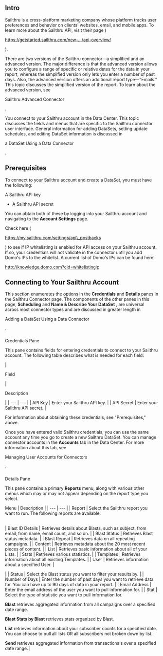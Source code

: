 

Intro
-------

Sailthru is a cross-platform marketing company whose platform tracks user preferences and behavior on clients' websites, email, and mobile apps. To learn more about the Sailthru API, visit their page (

https://getstarted.sailthru.com/new-.../api-overview/

).


 There are two versions of the Sailthru connector—a simplified and an advanced version. The major difference is that the advanced version allows you to configure a range of specific or relative dates for the data in your report, whereas the simplified version only lets you enter a number of past days. Also, the advanced version offers an additional report type—"Emails." This topic discusses the simplified version of the report. To learn about the advanced version, see

Sailthru Advanced Connector

.


 You connect to your Sailthru account in the Data Center. This topic discusses the fields and menus that are specific to the Sailthru connector user interface. General information for adding DataSets, setting update schedules, and editing DataSet information is discussed in

a DataSet Using a Data Connector

.


 Prerequisites
---------------

To connect to your Sailthru account and create a DataSet, you must have the following:

 A Sailthru API key
* A Sailthru API secret

You can obtain both of these by logging into your Sailthru account and navigating to the
 **Account Settings**
 page.


 Check here (

https://my.sailthru.com/settings/api\_postbacks

) to see if IP whitelisting is enabled for API access on your Sailthru account. If so, your credentials will not validate in the connector until you add Domo's IPs to the whitelist. A current list of Domo's IPs can be found here:

http://knowledge.domo.com?cid=whitelistingip

Connecting to Your Sailthru Account
-------------------------------------


 This section enumerates the options in the
 **Credentials**
 and
 **Details**
 panes in the Sailthru Connector page. The components of the other panes in this page,
 **Scheduling**
 and
 **Name & Describe Your DataSet**
 , are universal across most connector types and are discussed in greater length in

Adding a DataSet Using a Data Connector

.


###

Credentials Pane


 This pane contains fields for entering credentials to connect to your Sailthru account. The following table describes what is needed for each field:


|

Field

|

Description

|
| --- | --- |
|
 API Key
  |
 Enter your Sailthru API key.
  |
|
 API Secret
  |
 Enter your Sailthru API secret.
  |

For information about obtaining these credentials, see "Prerequisites," above.

Once you have entered valid Sailthru credentials, you can use the same account any time you go to create a new Sailthru DataSet. You can manage connector accounts in the
 **Accounts**
 tab in the Data Center. For more information about this tab, see

Managing User Accounts for Connectors

.


###
 Details Pane

This pane contains a primary
 **Reports**
 menu, along with various other menus which may or may not appear depending on the report type you select.


 Menu
  |
 Description
  |
| --- | --- |
|
 Report
  |
 Select the Sailthru report you want to run. The following reports are available:


|  |  |
| --- | --- |
|
 Blast ID Details
  |
 Retrieves details about Blasts, such as subject, from email, from name, email count, and so on.
  |
|
 Blast Status
  |
 Retrieves Blast status metadata.
  |
|
 Blast Repeat
  |
 Retrieves data on all repeating campaigns.
  |
|
 Content
  |
 Retrieves metadata about the 20 most recent pieces of content.
  |
|
 List
  |
 Retrieves basic information about all of your Lists.
  |
|
 Stats
  |
 Retrieves various statistics.
  |
|
 Templates
  |
 Retrieves information about all existing Templates.
  |
|
 User
  |
 Retrieves information about a specified User.
  |

|
|
 Status
  |
 Select the Blast status you want to filter your results by.
  |
|
 Number of Days
  |
 Enter the number of past days you want to retrieve data for. You can have up to 90 days of data in your report.
  |
|
 Email Address
  |
 Enter the email address of the user you want to pull information for.
  |
|
 Stat
  |
 Select the type of statistic you want to pull information for.


**Blast**
 retrieves aggregated information from all campaigns over a specified date range.


**Blast Stats by Blast**
 retrieves stats organized by Blast.


**List**
 retrieves information about your subscriber counts for a specified date. You can choose to pull all lists OR all subscribers not broken down by list.


**Send**
 retrieves aggregated information from transactionals over a specified date range.
  |


